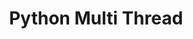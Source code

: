 ---
layout: post
title: Python Multi Thread
categories: Python
tags:  [Python, python, multithread, thread, threading]
---